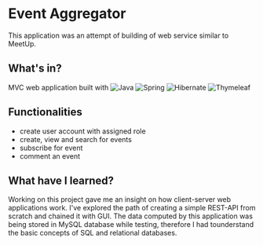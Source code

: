 # Event Aggregator
This application was an attempt of building of web service similar to MeetUp.

## What's in?
MVC web application built with
![Java](https://img.shields.io/badge/java-%23ED8B00.svg?style=for-the-badge&logo=java&logoColor=white)
![Spring](https://img.shields.io/badge/spring-%236DB33F.svg?style=for-the-badge&logo=spring&logoColor=white)
![Hibernate](https://img.shields.io/badge/Hibernate-59666C?style=for-the-badge&logo=Hibernate&logoColor=white) 
![Thymeleaf](https://img.shields.io/badge/Thymeleaf-%23005C0F.svg?style=for-the-badge&logo=Thymeleaf&logoColor=white)
  
## Functionalities
+ create user account with assigned role
+ create, view and search for events
+ subscribe for event
+ comment an event



## What have I learned?
Working on this project gave me an insight on how client-server web applications work.
I've explored the path of creating a simple REST-API from scratch and chained it with GUI.
The data computed by this application was being stored in MySQL database
while testing, therefore I had tounderstand the basic concepts of SQL and relational databases.


